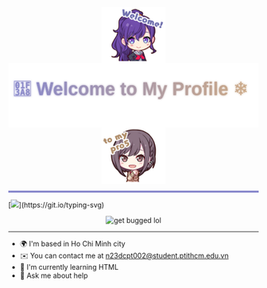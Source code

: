 <p align="center">
  <img src="./Mafuyu.png" width="130" style="vertical-align: middle;"/>
  <img src="./gradienttext.svg" height="130" style="vertical-align: middle;"/>
  <img src="./Ena.png" width="130" style="vertical-align: middle;"/>
</p>



<hr style="height:4px; background-color:#8888CC; border:none;" />

[![](https://readme-typing-svg.herokuapp.com?font=&weight=600&size=25&pause=1000&color=8888CC&center=true&vCenter=true&width=435&lines=Hello%2C+my+name's+BKVAnh.)](https://git.io/typing-svg)

<p align="center">
  <img src="https://media1.tenor.com/m/V8ZEl04Ef_4AAAAC/project-sekai-prsk.gif" alt="get bugged lol" width="500" />
</p>


----------------


* 🌍  I'm based in Ho Chi Minh city
* ✉️  You can contact me at [n23dcpt002@student.ptithcm.edu.vn](mailto:n23dcpt002@student.ptithcm.edu.vn)
* 🧠  I'm currently learning HTML
* 💬  Ask me about help


